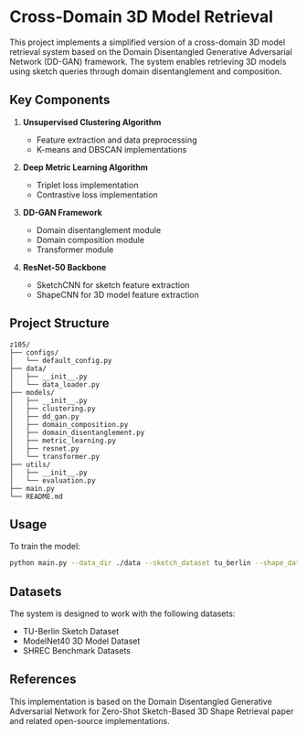 # Cross-Domain 3D Model Retrieval

This project implements a simplified version of a cross-domain 3D model retrieval system based on the Domain Disentangled Generative Adversarial Network (DD-GAN) framework. The system enables retrieving 3D models using sketch queries through domain disentanglement and composition.

## Key Components

1. **Unsupervised Clustering Algorithm**
   - Feature extraction and data preprocessing
   - K-means and DBSCAN implementations

2. **Deep Metric Learning Algorithm**
   - Triplet loss implementation
   - Contrastive loss implementation

3. **DD-GAN Framework**
   - Domain disentanglement module
   - Domain composition module
   - Transformer module

4. **ResNet-50 Backbone**
   - SketchCNN for sketch feature extraction
   - ShapeCNN for 3D model feature extraction

## Project Structure

```
z105/
├── configs/
│   └── default_config.py
├── data/
│   ├── __init__.py
│   └── data_loader.py
├── models/
│   ├── __init__.py
│   ├── clustering.py
│   ├── dd_gan.py
│   ├── domain_composition.py
│   ├── domain_disentanglement.py
│   ├── metric_learning.py
│   ├── resnet.py
│   └── transformer.py
├── utils/
│   ├── __init__.py
│   └── evaluation.py
├── main.py
└── README.md
```

## Usage

To train the model:

```bash
python main.py --data_dir ./data --sketch_dataset tu_berlin --shape_dataset modelnet40
```

## Datasets

The system is designed to work with the following datasets:
- TU-Berlin Sketch Dataset
- ModelNet40 3D Model Dataset
- SHREC Benchmark Datasets

## References

This implementation is based on the Domain Disentangled Generative Adversarial Network for Zero-Shot Sketch-Based 3D Shape Retrieval paper and related open-source implementations.
